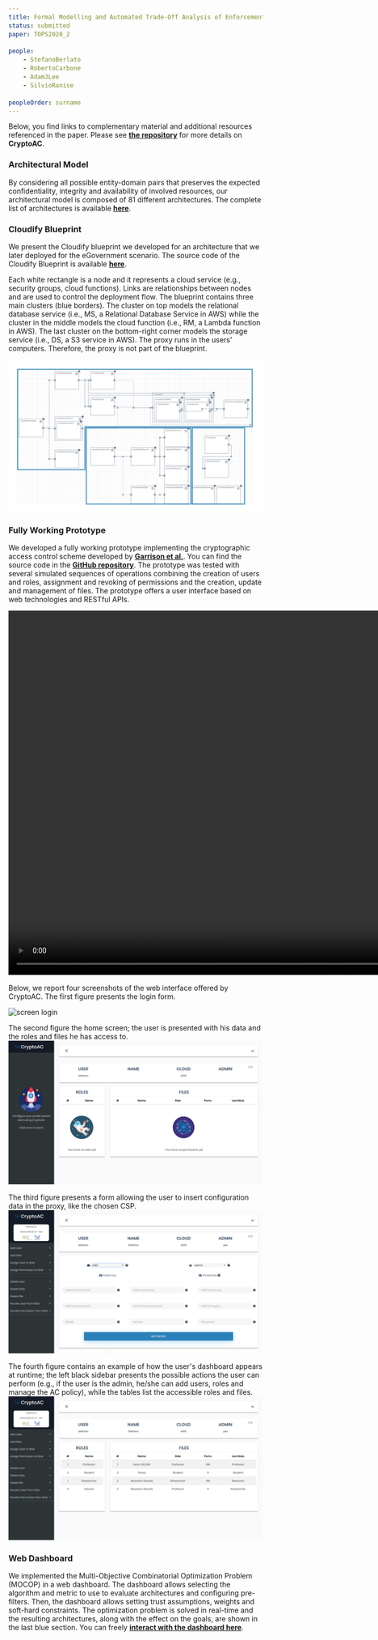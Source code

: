 ```yaml
---
title: Formal Modelling and Automated Trade-Off Analysis of Enforcement Architectures for Cryptographic Access Control in the Cloud
status: submitted
paper: TOPS2020_2

people:
    - StefanoBerlato
    - RobertoCarbone
    - AdamJLee
    - SilvioRanise

peopleOrder: surname
---
```


Below, you find links to complementary material and additional resources referenced in the paper. Please see [**the repository**](https://github.com/stfbk/CryptoAC) for more details on **CryptoAC**.


### Architectural Model

By considering all possible entity-domain pairs that preserves the expected confidentiality, integrity and availability of involved resources, our architectural model is composed of 81 different architectures. The complete list of architectures is available [**here**](assets/TOPS2020_2/architectures.pdf).


### Cloudify Blueprint

We present the Cloudify blueprint we developed for an architecture that we later deployed for the eGovernment scenario. The source code of the Cloudify Blueprint is available [**here**](assets/TOPS2020_2/blueprint.yaml).

Each white rectangle is a node and it represents a cloud service (e.g., security groups, cloud functions). Links are relationships between nodes and are used to control the deployment flow. The blueprint contains three main clusters (blue borders). The cluster on top models the relational database service (i.e., MS, a Relational Database Service in AWS) while the cluster in the middle models the cloud function (i.e., RM, a Lambda function in AWS). The last cluster on the bottom-right corner models the storage service (i.e., DS, a S3 service in AWS). The proxy runs in the users' computers. Therefore, the proxy is not part of the blueprint.

![Cloudify Blueprint](assets/TOPS2020_2/blueprint.png)



### Fully Working Prototype

We developed a fully working prototype implementing the cryptographic access control scheme developed by [**Garrison et al.**](https://arxiv.org/pdf/1602.09069). You can find the source code in the [**GitHub repository**](https://github.com/stfbk/CryptoAC). The prototype was tested with several simulated sequences of operations combining the creation of users and roles, assignment and revoking of permissions and the creation, update and management of files. The prototype offers a user interface based on web technologies and RESTful APIs.

<video width="1280" height="720" controls>
    <source src="assets/TOPS2020_2/prototype.mp4" type="video/mp4">
    Your browser does not support the video tag.
</video>    
<br />

Below, we report four screenshots of the web interface offered by CryptoAC. The first figure presents the login form.

![screen login](assets/TOPS2020_2/screenLogin.png)

The second figure the home screen; the user is presented with his data and the roles and files he has access to.
![screen home](assets/TOPS2020_2/screenHome.png)

The third figure presents a form allowing the user to insert configuration data in the proxy, like the chosen CSP.
![screen edit profile](assets/TOPS2020_2/screenEditProfile.png)

The fourth figure contains an example of how the user's dashboard appears at runtime; the left black sidebar presents the possible actions the user can perform (e.g., if the user is the admin, he/she can add users, roles and manage the AC policy), while the tables list the accessible roles and files.
![screen dashboard](assets/TOPS2020_2/screenDashBoard.png)




### Web Dashboard

We implemented the Multi-Objective Combinatorial Optimization Problem (MOCOP) in a web dashboard. The dashboard allows selecting the  algorithm and metric to use to evaluate architectures and configuring pre-filters. Then, the dashboard allows setting trust assumptions, weights and soft-hard constraints. The optimization problem is solved in real-time and the resulting architectures, along with the effect on the goals, are shown in the last blue section. You can freely [**interact with the dashboard here**](assets/TOPS2020_2/dashboard.html).